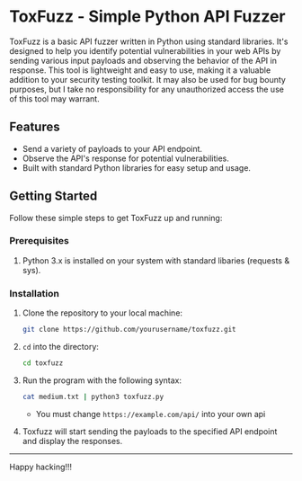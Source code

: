 # ToxFuzz - Simple Python API Fuzzer

ToxFuzz is a basic API fuzzer written in Python using standard libraries. It's designed to help you identify potential vulnerabilities in your web APIs by sending various input payloads and observing the behavior of the API in response. This tool is lightweight and easy to use, making it a valuable addition to your security testing toolkit. It may also be used for bug bounty purposes, but I take no responsibility for any unauthorized access the use of this tool may warrant.

## Features

- Send a variety of payloads to your API endpoint.
- Observe the API's response for potential vulnerabilities.
- Built with standard Python libraries for easy setup and usage.

## Getting Started

Follow these simple steps to get ToxFuzz up and running:

### Prerequisites

1. Python 3.x is installed on your system with standard libaries (requests & sys).

### Installation

1. Clone the repository to your local machine:

   ```bash
   git clone https://github.com/yourusername/toxfuzz.git
   ```
2. `cd` into the directory:
   ```bash
   cd toxfuzz
   ```
4. Run the program with the following syntax:
   ```bash
   cat medium.txt | python3 toxfuzz.py
   ```
     - You must change `https://example.com/api/` into your own api
4.  Toxfuzz will start sending the payloads to the specified API endpoint and display the responses.

---

Happy hacking!!!
